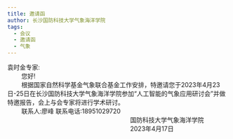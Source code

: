 ```yaml
---
title: 邀请函
author: 长沙国防科技大学气象海洋学院
tags:
  - 会议
  - 邀请函
  - 气象
---
```


袁时金专家:  
&emsp;&emsp; 您好!  
&emsp;&emsp; 根据国家自然科学基金气象联合基金工作安排，特邀请您于2023年4月23日-25日在长沙国防科技大学气象海洋学院参加“人工智能的气象应用研讨会”并做特邀报告，会上与会专家将进行学术研讨。  
&emsp;&emsp; 联系人:廖峰      联系电话:18951029720  
&emsp;&emsp;&emsp;&emsp;&emsp;&emsp;&emsp;&emsp;&emsp;&emsp;&emsp;&emsp;&emsp;&emsp;&emsp;&emsp;&emsp;&emsp;&emsp;&emsp;国防科技大学气象海洋学院  
&emsp;&emsp;&emsp;&emsp;&emsp;&emsp;&emsp;&emsp;&emsp;&emsp;&emsp;&emsp;&emsp;&emsp;&emsp;&emsp;&emsp;&emsp;&emsp;&emsp;2023年4月17日
